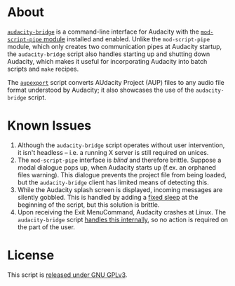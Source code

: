# About
[`audacity-bridge`](audacity-bridge) is a command-line interface for Audacity
with the [`mod-script-pipe` module][scripting] installed and enabled. Unlike
the `mod-script-pipe` module, which only creates two communication pipes at
Audacity startup, the `audacity-bridge` script also handles starting up and
shutting down Audacity, which makes it useful for incorporating Audacity into
batch scripts and `make` recipes.

The [`aupexport`](aupexport) script converts AUdacity Project (AUP) files to
any audio file format understood by Audacity; it also showcases the use of the
`audacity-bridge` script.

[scripting]: http://manual.audacityteam.org/o/man/scripting.html "Scripting – Audacity Manual"

# Known Issues
1. Although the `audacity-bridge` script operates without user intervention, it
   isn't headless – i.e. a running X server is still required on unices.
2. The `mod-script-pipe` interface is _blind_ and therefore brittle. Suppose a
   modal dialogue pops up, when Audacity starts up (f.ex. an orphaned files
   warning).  This dialogue prevents the project file from being loaded, but
   the `audacity-bridge` client has limited means of detecting this.
3. While the Audacity splash screen is displayed, incoming messages are silently
   gobbled. This is handled by adding a [fixed sleep](audacity-bridge#L41) at
   the beginning of the script, but this solution is brittle.
4. Upon receiving the Exit MenuCommand, Audacity crashes at Linux. The
   `audacity-bridge` script [handles this internally](audacity-bridge#L61), so
   no action is required on the part of the user.

# License
This script is [released under GNU GPLv3](LICENSE).

